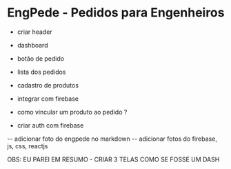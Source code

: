 # EngPede - Pedidos para Engenheiros

- criar header
- dashboard
- botão de pedido
- lista dos pedidos
- cadastro de produtos

- integrar com firebase
- como vincular um produto ao pedido ?
- criar auth com firebase


-- adicionar foto do engpede no markdown 
-- adicionar fotos do firebase, js, css, reactjs


OBS: EU PAREI EM RESUMO - CRIAR 3 TELAS COMO SE FOSSE UM DASH
